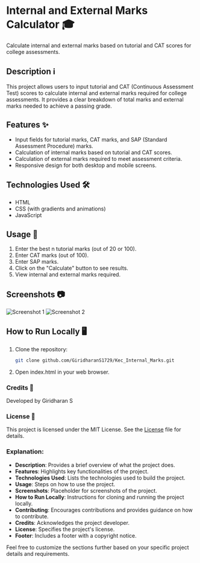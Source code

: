 # Internal and External Marks Calculator 🎓

Calculate internal and external marks based on tutorial and CAT scores for college assessments.

## Description ℹ️

This project allows users to input tutorial and CAT (Continuous Assessment Test) scores to calculate internal and external marks required for college assessments. It provides a clear breakdown of total marks and external marks needed to achieve a passing grade.

## Features ✨

- Input fields for tutorial marks, CAT marks, and SAP (Standard Assessment Procedure) marks.
- Calculation of internal marks based on tutorial and CAT scores.
- Calculation of external marks required to meet assessment criteria.
- Responsive design for both desktop and mobile screens.

## Technologies Used 🛠️

- HTML
- CSS (with gradients and animations)
- JavaScript

## Usage 🚀

1. Enter the best n tutorial marks (out of 20 or 100).
2. Enter CAT marks (out of 100).
3. Enter SAP marks.
4. Click on the "Calculate" button to see results.
5. View internal and external marks required.

## Screenshots 📷

![Screenshot 1](screenshots/screenshot1.png)
![Screenshot 2](screenshots/screenshot2.png)

## How to Run Locally 🖥️

1. Clone the repository:
   ```bash
   git clone github.com/GiridharanS1729/Kec_Internal_Marks.git
2. Open index.html in your web browser.

### Credits 🌟
Developed by Giridharan S
### License 📝
  This project is licensed under the MIT License. See the [License](LICENSE) file for details.



### Explanation:
- **Description**: Provides a brief overview of what the project does.
- **Features**: Highlights key functionalities of the project.
- **Technologies Used**: Lists the technologies used to build the project.
- **Usage**: Steps on how to use the project.
- **Screenshots**: Placeholder for screenshots of the project.
- **How to Run Locally**: Instructions for cloning and running the project locally.
- **Contributing**: Encourages contributions and provides guidance on how to contribute.
- **Credits**: Acknowledges the project developer.
- **License**: Specifies the project's license.
- **Footer**: Includes a footer with a copyright notice.

Feel free to customize the sections further based on your specific project details and requirements.
